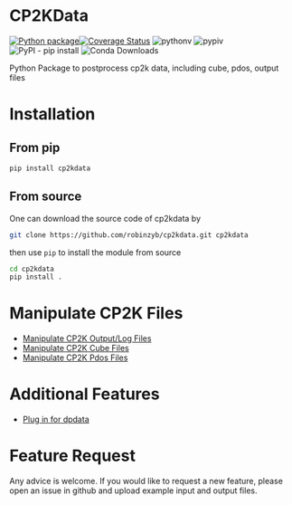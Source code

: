 # CP2KData


[![Python package](https://github.com/robinzyb/cp2kdata/actions/workflows/ci.yml/badge.svg)](https://github.com/robinzyb/cp2kdata/actions/workflows/ci.yml)[![Coverage Status](https://coveralls.io/repos/github/robinzyb/cp2kdata/badge.svg)](https://coveralls.io/github/robinzyb/cp2kdata)
![pythonv](https://img.shields.io/pypi/pyversions/cp2kdata)
![pypiv](https://img.shields.io/pypi/v/cp2kdata)
![PyPI - pip install](https://img.shields.io/pypi/dm/cp2kdata?logo=pypi&label=pip%20install)
![Conda Downloads](https://img.shields.io/conda/dn/conda-forge/cp2kdata?label=conda-forge)

Python Package to postprocess cp2k data, including cube, pdos, output files


# Installation
## From pip
```bash
pip install cp2kdata
```

## From source
One can download the source code of cp2kdata by
```bash
git clone https://github.com/robinzyb/cp2kdata.git cp2kdata
```
then use `pip` to install the module from source

```bash
cd cp2kdata
pip install .
```

# Manipulate CP2K Files
- [Manipulate CP2K Output/Log Files](./docs/output.md)
- [Manipulate CP2K Cube Files](./docs/cube/README.md)
- [Manipulate CP2K Pdos Files](./docs/pdos/README.md)

# Additional Features
- [Plug in for dpdata](./docs/dpdata_plugin.md)

# Feature Request
Any advice is welcome. If you would like to request a new feature, please open an issue in github and upload example input and output files.






